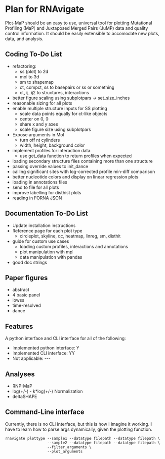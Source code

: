 Plan for RNAvigate
==================
Plot-MaP should be an easy to use, universal tool for plotting Mutational
Profiling (MaP) and Juxtaposed Merged Pairs (JuMP) data and quality control
information. It should be easily extensible to accomodate new plots, data, and
analysis.

Coding To-Do List
-----------------

- refactoring:
  - ss (plot) to 2d
  - mol to 3d
  - sm to shapemap
  - ct, compct, ss to basepairs or ss or something
  - ct, ij, ij2 to structures, interactions
- better figure scaling using subplotpars -> set_size_inches
- reasonable sizing for all plots
- enable multiple structure inputs for SS plotting
  - scale data points equally for ct-like objects
  - center on 0, 0
  - share x and y axes
  - scale figure size using subplotpars
- Expose arguments in Mol
  - turn off nt cylinders
  - width, height, background color
- implement profiles for interaction data
  - use get_data function to return profiles when expected
- loading secondary structure files containing more than one structure
- passing override values to init_dance
- calling significant sites with log-corrected profile min-diff comparison
- better nucleotide colors and display on linear regression plots
- loading in annotations files
- send to file for all plots
- improve labelling for disthist plots
- reading in FORNA JSON


Documentation To-Do List
------------------------

- Update installation instructions
- Reference page for each plot type
  - circleplot, skyline, qc, heatmap, linreg, sm, disthit
- guide for custom use cases
  - loading custom profiles, interactions and annotations
  - plot manipulation with mpl
  - data manipulation with pandas
- good doc strings

Paper figures
-------------

- abstract
- 4 basic panel
- lowss
- time-resolved
- dance

Features
--------

A python interface and CLI interface for all of the following:

- Implemented python interface: Y
- Implemented CLI interface: YY
- Not applicable: ---

Analyses
--------

- RNP-MaP
- log(+/-) - k*log(+/-) Normalization
- deltaSHAPE

Command-Line interface
----------------------

Currently, there is no CLI interface, but this is how I imagine it working. I
have to learn how to parse args dynamically, given the plotting function.

```
rnavigate plottype --sample1 --datatype filepath --datatype filepath \
                   --sample2 --datatype filepath --datatype filepath \
                   --filter_arguments \
                   --plot_arguments
```
